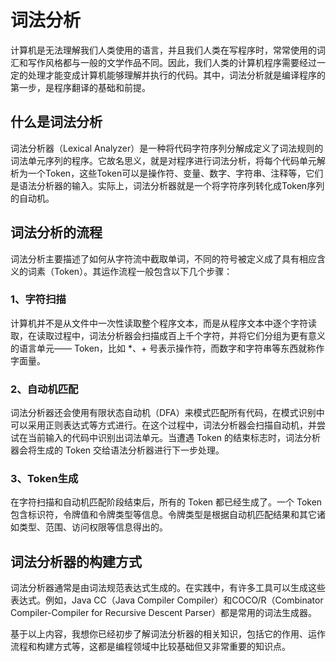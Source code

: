 # 词法分析
计算机是无法理解我们人类使用的语言，并且我们人类在写程序时，常常使用的词汇和写作风格都与一般的文学作品不同。因此，我们人类的计算机程序需要经过一定的处理才能变成计算机能够理解并执行的代码。其中，词法分析就是编译程序的第一步，是程序翻译的基础和前提。

## 什么是词法分析
词法分析器（Lexical Analyzer）是一种将代码字符序列分解成定义了词法规则的词法单元序列的程序。它故名思义，就是对程序进行词法分析，将每个代码单元解析为一个Token，这些Token可以是操作符、变量、数字、字符串、注释等，它们是语法分析器的输入。实际上，词法分析器就是一个将字符序列转化成Token序列的自动机。

## 词法分析的流程
词法分析主要描述了如何从字符流中截取单词，不同的符号被定义成了具有相应含义的词素（Token）。其运作流程一般包含以下几个步骤：

### 1、字符扫描
计算机并不是从文件中一次性读取整个程序文本，而是从程序文本中逐个字符读取，在读取过程中，词法分析器会扫描成百上千个字符，并将它们分组为更有意义的语言单元—— Token，比如 *、+ 号表示操作符，而数字和字符串等东西就称作字面量。

### 2、自动机匹配
词法分析器还会使用有限状态自动机（DFA）来模式匹配所有代码，在模式识别中可以采用正则表达式等方式进行。在这个过程中，词法分析器会扫描自动机，并尝试在当前输入的代码中识别出词法单元。当遭遇 Token 的结束标志时，词法分析器会将生成的 Token 交给语法分析器进行下一步处理。

### 3、Token生成
在字符扫描和自动机匹配阶段结束后，所有的 Token 都已经生成了。一个 Token 包含标识符，令牌值和令牌类型等信息。令牌类型是根据自动机匹配结果和其它诸如类型、范围、访问权限等信息得出的。

## 词法分析器的构建方式
词法分析器通常是由词法规范表达式生成的。在实践中，有许多工具可以生成这些表达式。例如，Java CC（Java Compiler Compiler）和COCO/R（Combinator Compiler-Compiler for Recursive Descent Parser）都是常用的词法生成器。

基于以上内容，我想你已经初步了解词法分析器的相关知识，包括它的作用、运作流程和构建方式等，这都是编程领域中比较基础但又非常重要的知识点。